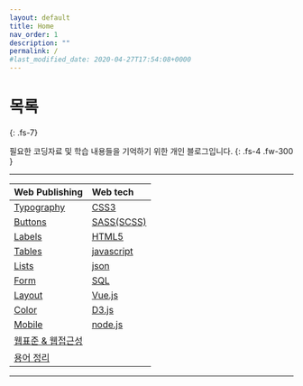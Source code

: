 ```yaml
---
layout: default
title: Home
nav_order: 1
description: ""
permalink: /
#last_modified_date: 2020-04-27T17:54:08+0000
---
```


# 목록
{: .fs-7}

필요한 코딩자료 및 학습 내용들을 기억하기 위한 개인 블로그입니다.
{: .fs-4 .fw-300 }

---

<div class="code-example table-of-contents" markdown="1">

| Web Publishing | Web tech |
|:---------------|:---------|
| [Typography](/blog/docs/web-publishing/typography)    | [CSS3](/blog/docs/web-tech/css3)            |
| [Buttons](/blog/docs/web-publishing/buttons)          | [SASS(SCSS)](/blog/docs/web-tech/scss)      |
| [Labels](/blog/docs/web-publishing/labels)            | [HTML5](/blog/docs/web-tech/html5)          |
| [Tables](/blog/docs/web-publishing/tables)            | [javascript](/blog/docs/web-tech/javascript)|
| [Lists](/blog/docs/web-publishing/lists)              | [json](/blog/docs/web-tech/json)            |
| [Form](/blog/docs/web-publishing/form)                | [SQL](/blog/docs/web-tech/sql)              |
| [Layout](/blog/docs/web-publishing/layout)            | [Vue.js](/blog/docs/web-tech/vue-js)        |
| [Color](/blog/docs/web-publishing/color)              | [D3.js](/blog/docs/web-tech/d3-js)          |
| [Mobile](/blog/docs/web-publishing/mobile)            | [node.js](/blog/docs/web-tech/node-js)      |
| [웹표준 & 웹접근성](/blog/docs/web-publishing/standards)||
| [용어 정리](/blog/docs/web-publishing/terminology)     ||

</div>

---
